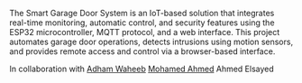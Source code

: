  The Smart Garage Door System is an IoT-based solution that integrates real-time monitoring, automatic control, and security features using the ESP32 microcontroller, MQTT protocol, and a web interface. This project automates garage door operations, detects intrusions using motion sensors, and provides remote access and control via a browser-based interface.

In collaboration with [Adham Waheeb](https://github.com/waheeb) [Mohamed Ahmed](https://github.com/mohamed-tageldeen) Ahmed Elsayed
